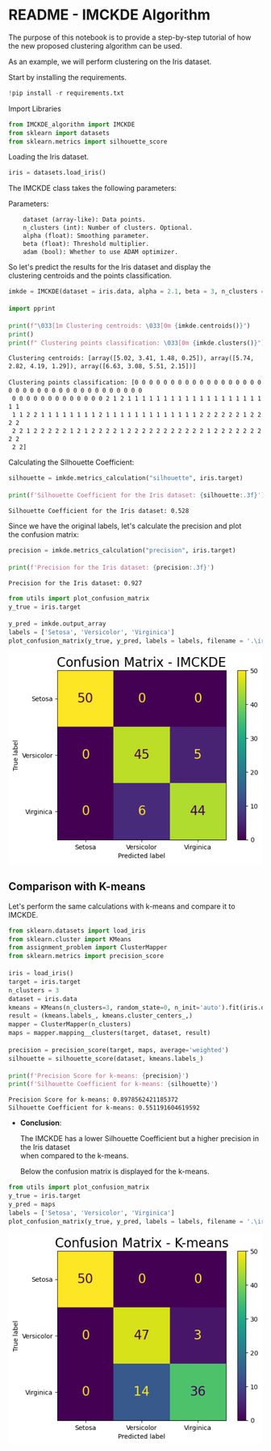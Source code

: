 # README - IMCKDE Algorithm

The purpose of this notebook is to provide a step-by-step tutorial of how the new proposed clustering algorithm can be used.

As an example, we will perform clustering on the Iris dataset.

Start by installing the requirements.


```python
!pip install -r requirements.txt
```

Import Libraries


```python
from IMCKDE_algorithm import IMCKDE
from sklearn import datasets
from sklearn.metrics import silhouette_score
```

Loading the Iris dataset.


```python
iris = datasets.load_iris()
```

The IMCKDE class takes the following parameters:

Parameters:  

        dataset (array-like): Data points.  
        n_clusters (int): Number of clusters. Optional.
        alpha (float): Smoothing parameter.  
        beta (float): Threshold multiplier.  
        adam (bool): Whether to use ADAM optimizer.

So let's predict the results for the Iris dataset and display the  
clustering centroids and the points classification.



```python
imkde = IMCKDE(dataset = iris.data, alpha = 2.1, beta = 3, n_clusters = 3).predict()

import pprint

print(f"\033[1m Clustering centroids: \033[0m {imkde.centroids()}")
print()
print(f" Clustering points classification: \033[0m {imkde.clusters()}")
```

    Clustering centroids: [array([5.02, 3.41, 1.48, 0.25]), array([5.74, 2.82, 4.19, 1.29]), array([6.63, 3.08, 5.51, 2.15])]
    
    Clustering points classification: [0 0 0 0 0 0 0 0 0 0 0 0 0 0 0 0 0 0 0 0 0 0 0 0 0 0 0 0 0 0 0 0 0 0 0 0 0
     0 0 0 0 0 0 0 0 0 0 0 0 0 2 1 2 1 1 1 1 1 1 1 1 1 1 1 1 1 1 1 1 1 1 1 1 1
     1 1 2 2 1 1 1 1 1 1 1 1 2 1 1 1 1 1 1 1 1 1 1 1 1 1 2 2 2 2 2 2 1 2 2 2 2
     2 2 1 2 2 2 2 2 1 2 1 2 2 2 2 1 2 2 2 2 2 2 2 2 2 2 2 1 2 2 2 2 2 2 2 2 2
     2 2]


Calculating the Silhouette Coefficient:


```python
silhouette = imkde.metrics_calculation("silhouette", iris.target)

print(f'Silhouette Coefficient for the Iris dataset: {silhouette:.3f}')
```

    Silhouette Coefficient for the Iris dataset: 0.528


Since we have the original labels, let's calculate the precision and plot   
the confusion matrix:


```python
precision = imkde.metrics_calculation("precision", iris.target)

print(f'Precision for the Iris dataset: {precision:.3f}')
```

    Precision for the Iris dataset: 0.927



```python
from utils import plot_confusion_matrix
y_true = iris.target

y_pred = imkde.output_array
labels = ['Setosa', 'Versicolor', 'Virginica']
plot_confusion_matrix(y_true, y_pred, labels = labels, filename = '.\iris_imkde.jpeg', title = 'Confusion Matrix - IMCKDE')
```


    
![png](README_files/README_13_0.png)
    


## Comparison with K-means

Let's perform the same calculations with k-means and compare it to IMCKDE.


```python
from sklearn.datasets import load_iris
from sklearn.cluster import KMeans
from assignment_problem import ClusterMapper
from sklearn.metrics import precision_score

iris = load_iris()
target = iris.target
n_clusters = 3
dataset = iris.data
kmeans = KMeans(n_clusters=3, random_state=0, n_init='auto').fit(iris.data)
result = (kmeans.labels_, kmeans.cluster_centers_,)
mapper = ClusterMapper(n_clusters)
maps = mapper.mapping__clusters(target, dataset, result)

precision = precision_score(target, maps, average='weighted')
silhouette = silhouette_score(dataset, kmeans.labels_)

print(f'Precision Score for k-means: {precision}')
print(f'Silhouette Coefficient for k-means: {silhouette}')
```

    Precision Score for k-means: 0.8978562421185372
    Silhouette Coefficient for k-means: 0.551191604619592


* **Conclusion**:

    The IMCKDE has a lower Silhouette Coefficient but a higher precision in the Iris dataset   
    when compared to the k-means.

    Below the confusion matrix is displayed for the k-means.


```python
from utils import plot_confusion_matrix
y_true = iris.target
y_pred = maps
labels = ['Setosa', 'Versicolor', 'Virginica']
plot_confusion_matrix(y_true, y_pred, labels = labels, filename = '.\iris_kmeans.jpeg', title = 'Confusion Matrix - K-means')
```


    
![png](README_files/README_18_0.png)
    

